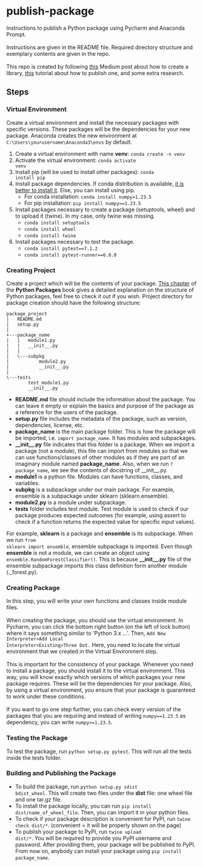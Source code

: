 # publish-package
Instructions to publish a Python package using Pycharm and Anaconda Prompt.\
<br/>
Instructions are given in the README file. Required directory structure and exemplary contents are given in the repo.\
<br/>
This repo is created by following [this](https://medium.com/analytics-vidhya/how-to-create-a-python-library-7d5aea80cc3f) Medium post about how to create a library, [this](https://realpython.com/pypi-publish-python-package/#build-your-package) tutorial about how to publish one, and some extra research.

## Steps
### Virtual Environment
Create a virtual environment and install the necessary packages with specific versions. These packages will be the dependencies for your new package. Anaconda creates the new environment at <code>C:\Users\yourusername\Anaconda3\envs</code> by default.
1. Create a virtual environment with name **venv**: <code>conda create -n venv</code>
2. Activate the virtual environment: <code>conda activate venv</code>
3. Install pip (will be used to install other packages): <code>conda install pip</code>
4. Install package dependencies. If conda distribution is available, [it is better to install it](https://www.reddit.com/r/Python/comments/w564g0/comment/ih7jo6v/?utm_source=share&utm_medium=web2x&context=3). Else, you can install using pip.
    * For conda installation: <code>conda install numpy=1.23.5</code>
    * For pip installation: <code>pip install numpy==1.23.5</code>
5. Install packages necessary to create a package (setuptools, wheel) and to upload it (twine). In my case, only twine was missing.
      * <code>conda install setuptools</code>
      * <code>conda install wheel</code>
      * <code>conda install twine</code>
6. Install packages necessary to test the package.
      * <code>conda install pytest==7.1.2</code>
      * <code>conda install pytest-runner==6.0.0</code>

### Creating Project 
Create a project which will be the contents of your package. [This chapter](https://py-pkgs.org/04-package-structure.html) of the **Python Packages** book gives a detailed explanation on the structure of Python packages, feel free to check it out if you wish. Project directory for package creation should have the following structure:
```
package_project
|   README.md
|   setup.py
|
+---package_name
|   |   module1.py
|   |   __init__.py
|   |
|   \---subpkg
|           module2.py
|           __init__.py
|
\---tests
        test_module1.py
        __init__.py
```

* **README.md** file should include the information about the package. You can leave it empty or explain the basics and purpose of the package as a reference for the users of the package.
* **setup.py** file includes the metadata of the package, such as version, dependencies, license, etc.
* **package_name** is the main package folder. This is how the package will be imported, i.e. <code>import package_name</code>. It has modules and subpackages.
* **\_\_init\_\_.py** file indicates that this folder is a package. When we import a package (not a module), this file can import from modules so that we can use functions/classes of other modules as if they are part of an imaginary module named **package_name**. Also, when we run <code>?package_name</code>, we see the contents of docstring of \_\_init\_\_.py.
* **module1** is a python file. Modules can have functions, classes, and variables.<br/>
* **subpkg** is a subpackage under our main package. For example, ensemble is a subpackage under sklearn (sklearn.ensemble).<br/>
* **module2.py** is a module under subpackage.
* **tests** folder includes test module. Test module is used to check if our package produces expected outcomes (for example, using assert to check if a function returns the expected value for specific input values).

For example, **sklearn** is a package and **ensemble** is its subpackage. When we run <code>from sklearn import ensemble</code>, ensemble subpackage is imported. Even though **ensemble** is not a module, we can create an object using <code>ensemble.RandomForestClassifier()</code>. This is because **\_\_init\_\_.py** file of the ensemble subpackage imports this class definition form another module (.\_forest.py).

### Creating Package
In this step, you will write your own functions and classes inside module files.<br/><br/>
When creating the package, you should use the virtual environment. In Pycharm, you can click the bottom right button (on the left of lock button) where it says something similar to 'Python 3.x ...'. Then, <code>Add New Interpreter>Add Local Interpreter>Existing>Three Dot.</code> Here, you need to locate the virtual environment that we created in the Virtual Environment step.
<br/><br/>
This is important for the consistency of your package. Whenever you need to install a package, you should install it to the virtual environment. This way, you will know exactly which versions of which packages your new package requires. These will be the dependencies for your package. Also, by using a virtual environment, you ensure that your package is guaranteed to work under these conditions.
<br/><br/>
If you want to go one step further, you can check every version of the packages that you are requiring and instead of writing <code>numpy==1.23.5</code> as dependency, you can write <code>numpy>=1.23.5</code>.


### Testing the Package
To test the package, run <code>python setup.py pytest</code>. This will run all the tests inside the tests folder.

### Building and Publishing the Package
* To build the package, run <code>python setup.py sdist bdist_wheel</code>. This will create two files under the **dist** file: one wheel file and one tar.gz file.
* To install the package locally, you can run <code>pip install dist/name_of_wheel_file</code>. Then, you can import it in your python files.
* To check if your package description is convenient for PyPI, run <code>twine check dist/&ast;</code>. (convenient = it will be properly shown on the page)
* To publish your package to PyPI, run <code>twine upload dist/&ast;</code>. You will be required to provide you PyPI username and password. After providing them, your package will be published to PyPI. From now on, anybody can install your package using <code>pip install package_name</code>.
